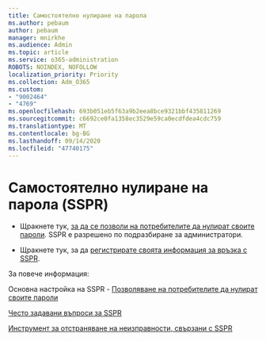 ```yaml
---
title: Самостоятелно нулиране на парола
ms.author: pebaum
author: pebaum
manager: mnirkhe
ms.audience: Admin
ms.topic: article
ms.service: o365-administration
ROBOTS: NOINDEX, NOFOLLOW
localization_priority: Priority
ms.collection: Adm_O365
ms.custom:
- "9002464"
- "4769"
ms.openlocfilehash: 693b051eb5f63a9b2eea8bce9321bbf435811269
ms.sourcegitcommit: c6692ce0fa1358ec3529e59ca0ecdfdea4cdc759
ms.translationtype: MT
ms.contentlocale: bg-BG
ms.lasthandoff: 09/14/2020
ms.locfileid: "47740175"
---
```

# <a name="self-service-password-reset-sspr"></a>Самостоятелно нулиране на парола (SSPR)

- Щракнете тук, [за да се позволи на потребителите да нулират своите пароли](https://admin.microsoft.com/Adminportal/Home#/featureexplorer/security/Sspr).  SSPR е разрешено по подразбиране за администратори.

- Щракнете тук, за да [регистрирате своята информация за връзка с SSPR](https://go.microsoft.com/fwlink/?linkid=849451).

За повече информация:

Основна настройка на SSPR - [Позволяване на потребителите да нулират своите пароли](https://docs.microsoft.com/microsoft-365/admin/add-users/let-users-reset-passwords?view=o365-worldwide)

[Често задавани въпроси за SSPR](https://docs.microsoft.com/azure/active-directory/authentication/active-directory-passwords-faq)

[Инструмент за отстраняване на неизправности, свързани с SSPR](https://docs.microsoft.com/azure/active-directory/authentication/active-directory-passwords-troubleshoot)
